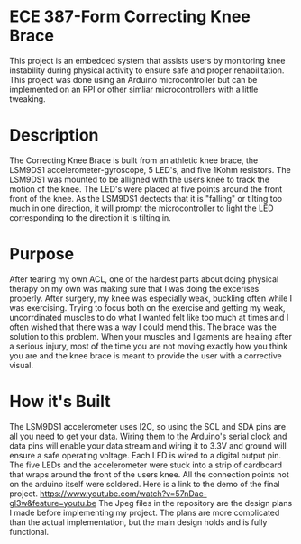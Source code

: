 # ECE 387-Form Correcting Knee Brace
This project is an embedded system that assists users by monitoring knee instability during physical activity to ensure safe and proper rehabilitation. This project was done using an Arduino microcontroller but can be implemented on an RPI or other simliar microcontrollers with a little tweaking. 

# Description
The Correcting Knee Brace is built from an athletic knee brace, the LSM9DS1 accelerometer-gyroscope, 5 LED's, and five 1Kohm resistors. The LSM9DS1 was mounted to be alligned with the users knee to track the motion of the knee. The LED's were placed at five points around the front front of the knee. As the LSM9DS1 dectects that it is "falling" or tilting too much in one direction, it will prompt the microcontroller to light the LED corresponding to the direction it is tilting in.

# Purpose
After tearing my own ACL, one of the hardest parts about doing physical therapy on my own was making sure that I was doing the excerises properly. After surgery, my knee was especially weak, buckling often while I was exercising. Trying to focus both on the exercise and getting my weak, uncorrdinated muscles to do what I wanted felt like too much at times and I often wished that there was a way I could mend this. The brace was the solution to this problem. When your muscles and ligaments are healing after a serious injury, most of the time you are not moving exactly how you think you are and the knee brace is meant to provide the user with a corrective visual.

# How it's Built
The LSM9DS1 accelerometer uses I2C, so using the SCL and SDA pins are all you need to get your data. Wiring them to the Arduino's serial clock and data pins will enable your data stream and wiring it to 3.3V and ground will ensure a safe operating voltage. Each LED is wired to a digital output pin. The five LEDs and the accelerometer were stuck into a strip of cardboard that wraps around the front of the users knee. All the connection points not on the arduino itself were soldered. Here is a link to the demo of the final project.
https://www.youtube.com/watch?v=57nDac-gl3w&feature=youtu.be
The Jpeg files in the repository are the design plans I made before implementing my project. The plans are more complicated than the actual implementation, but the main design holds and is fully functional.




